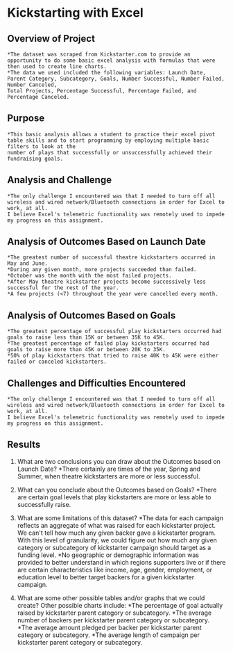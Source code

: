 # Kickstarting with Excel

## Overview of Project
    *The dataset was scraped from Kickstarter.com to provide an opportunity to do some basic excel analysis with formulas that were then used to create line charts.
    *The data we used included the following variables: Launch Date, Parent Category, Subcategory, Goals, Number Successful, Number Failed, Number Canceled,
    Total Projects, Percentage Successful, Percentage Failed, and Percentage Canceled.

## Purpose
    *This basic analysis allows a student to practice their excel pivot table skills and to start programming by employing multiple basic filters to look at the
    number of plays that successfully or unsuccessfully achieved their fundraising goals.

## Analysis and Challenge
    *The only challenge I encountered was that I needed to turn off all wireless and wired network/Bluetooth connections in order for Excel to work, at all.
    I believe Excel's telemetric functionality was remotely used to impede my progress on this assignment.

## Analysis of Outcomes Based on Launch Date
    *The greatest number of successful theatre kickstarters occurred in May and June.
    *During any given month, more projects succeeded than failed.
    *October was the month with the most failed projects.
    *After May theatre kickstarter projects become successively less successful for the rest of the year.
    *A few projects (<7) throughout the year were cancelled every month.

## Analysis of Outcomes Based on Goals
    *The greatest percentage of successful play kickstarters occurred had goals to raise less than 15K or between 35K to 45K.
    *The greatest percentage of failed play kickstarters occurred had goals to raise more than 45K or between 20K to 35K.
    *50% of play kickstarters that tried to raise 40K to 45K were either failed or canceled kickstarters.

## Challenges and Difficulties Encountered
    *The only challenge I encountered was that I needed to turn off all wireless and wired network/Bluetooth connections in order for Excel to work, at all.
    I believe Excel's telemetric functionality was remotely used to impede my progress on this assignment.

## Results
1) What are two conclusions you can draw about the Outcomes based on Launch Date?
    *There certainly are times of the year, Spring and Summer, when theatre kickstarters are more or less successful.

2) What can you conclude about the Outcomes based on Goals?
    *There are certain goal levels that play kickstarters are more or less able to successfully raise.

3) What are some limitations of this dataset?
    *The data for each campaign reflects an aggregate of what was raised for each kickstarter project. We can't tell how much any given backer gave a kickstarter
    program. With this level of granularity, we could figure out how much any given category or subcategory of kickstarter campaign should target as a funding level.
    *No geographic or demographic information was provided to better understand in which regions supporters live or if there are certain characteristics like income,
    age, gender, employment, or education level to better target backers for a given kickstarter campaign.

4) What are some other possible tables and/or graphs that we could create?
    Other possible charts include:
    *The percentage of goal actually raised by kickstarter parent category or subcategory.
    *The average number of backers per kickstarter parent category or subcategory.
    *The average amount pledged per backer per kickstarter parent category or subcategory.
    *The average length of campaign per kickstarter parent category or subcategory.